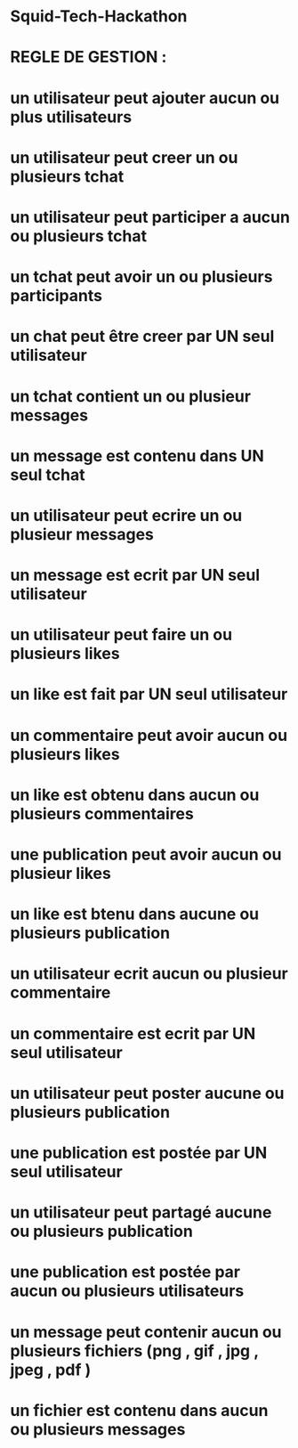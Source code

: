 # Squid-Tech-Hackathon

# REGLE DE GESTION :
#    
# un utilisateur peut ajouter aucun ou plus utilisateurs 
# un utilisateur peut creer un ou plusieurs tchat
# un utilisateur peut participer a aucun ou plusieurs tchat
# un tchat peut avoir un ou plusieurs participants
# un chat peut être creer par UN seul utilisateur
# un tchat contient un ou plusieur messages
# un message est contenu dans UN seul tchat
# un utilisateur peut ecrire un ou plusieur messages
# un message est ecrit par UN seul utilisateur
# un utilisateur peut faire un ou plusieurs likes
# un like est fait par UN seul utilisateur
# un commentaire peut avoir aucun ou plusieurs likes
# un like est obtenu dans aucun ou plusieurs commentaires
# une publication peut avoir aucun ou plusieur likes
# un like est btenu dans aucune ou plusieurs publication
# un utilisateur ecrit aucun ou plusieur commentaire
# un commentaire est ecrit par UN seul utilisateur
# un utilisateur peut poster aucune ou plusieurs publication
# une publication est postée par UN seul utilisateur
# un utilisateur peut partagé aucune ou plusieurs publication
# une publication est postée par aucun ou plusieurs utilisateurs
# un message peut contenir aucun ou plusieurs fichiers (png , gif , jpg , jpeg , pdf )
# un fichier est contenu dans aucun ou plusieurs messages
#
#
#
#
#
#
#
#
#
#
#
#
#
#
#
#
#
#
#
#
#
#
#
#
#
#
#
#
#
#